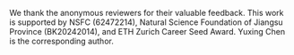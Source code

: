 We thank the anonymous reviewers for their valuable feedback. This work is supported by NSFC (62472214), Natural Science Foundation of Jiangsu Province (BK20242014), and ETH Zurich Career Seed Award. Yuxing Chen is the corresponding author.